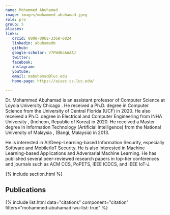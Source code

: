 ```yaml
---
name: Mohammed Abuhamad
image: images/mohammed-abuhamad.jpeg
role: pro
group: 5
aliases:
links:
   orcid: 0000-0002-3368-6024
   linkedin: abuhamadm
   github: 
   google-scholar: V7FWdNoAAAAJ
   twitter:
   facebook:
   instagram: 
   youtube:
   email: mabuhamad@luc.edu
   home-page: https://aisec.cs.luc.edu/

---
```


Dr. Mohammed Abuhamad is an assistant professor of Computer Science at Loyola University Chicago . He received a Ph.D. degree in Computer Science from the University of Central Florida (UCF) in 2020. He also received a Ph.D. degree in Electrical and Computer Engineering from INHA University , (Incheon, Republic of Korea) in 2020. He received a Master degree in Information Technology (Artificial Intelligence) from the National University of Malaysia , (Bangi, Malaysia) in 2013.

He is interested in AI/Deep-Learning-based Information Security, especially Software and Mobile/IoT Security. He is also interested in Machine Learning-based Applications and Adversarial Machine Learning. He has published several peer-reviewed research papers in top-tier conferences and journals such as ACM CCS, PoPETS, IEEE ICDCS, and IEEE IoT-J.


{% include section.html %}
## Publications

{% include list.html data="citations" component="citation" filters="mohammed-abuhamad-wu-list: true" %}
